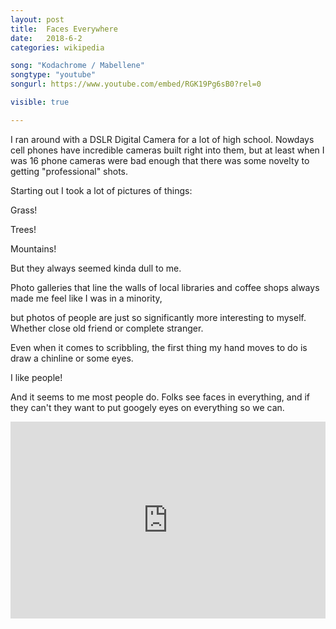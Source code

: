 ```yaml
---
layout: post
title:  Faces Everywhere
date:   2018-6-2
categories: wikipedia

song: "Kodachrome / Mabellene"
songtype: "youtube"
songurl: https://www.youtube.com/embed/RGK19Pg6sB0?rel=0

visible: true

---
```


I ran around with a DSLR Digital Camera for a lot of high school. Nowdays cell phones have incredible cameras built right into them, but at least when I was 16 phone cameras were bad enough that there was some novelty to getting "professional" shots.

Starting out I took a lot of pictures of things:

Grass! 

Trees! 

Mountains! 

But they always seemed kinda dull to me. 

Photo galleries that line the walls of local libraries and coffee shops always made me feel like I was in a minority, 


but photos of people are just so significantly more interesting to myself. Whether close old friend or complete stranger.

Even when it comes to scribbling, the first thing my hand moves to do is draw a chinline or some eyes.

I like people!

And it seems to me most people do. Folks see faces in everything, and if they can't they want to put googely eyes on everything so we can.

<iframe width="100%" height="315" src="https://www.youtube.com/embed/ggg3C87UVCY" frameborder="0" allow="autoplay; encrypted-media" allowfullscreen></iframe>





